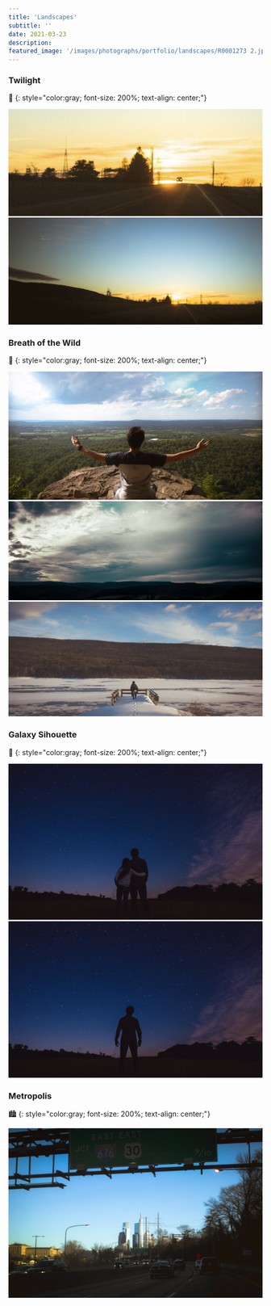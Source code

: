```yaml
---
title: 'Landscapes'
subtitle: ''
date: 2021-03-23
description: 
featured_image: '/images/photographs/portfolio/landscapes/R0001273 2.jpg'
---
```


### Twilight

🌅
{: style="color:gray; font-size: 200%; text-align: center;"}

<div class="gallery" data-columns="2">
    <img src="/images/photographs/portfolio/landscapes/R0001273 2.jpg">
    <img src="/images/photographs/portfolio/landscapes/R0001273.jpg">
</div>

### Breath of the Wild

🍃
{: style="color:gray; font-size: 200%; text-align: center;"}

<div class="gallery" data-columns="2">
    <img src="/images/photographs/portfolio/landscapes/DSF7408.jpg">
    <img src="/images/photographs/portfolio/landscapes/R0000784.jpg">
    <img src="/images/photographs/portfolio/landscapes/DSCF5000.jpg">
</div>

### Galaxy Sihouette

🌌
{: style="color:gray; font-size: 200%; text-align: center;"}

<div class="gallery" data-columns="2">
    <img src="/images/photographs/portfolio/landscapes/DSF7505.jpg">
    <img src="/images/photographs/portfolio/landscapes/DSF7508.jpg">
</div>

### Metropolis

🏙️
{: style="color:gray; font-size: 200%; text-align: center;"}

<div class="gallery" data-columns="2">
    <img src="/images/photographs/portfolio/landscapes/R0001315.jpg">
</div>
